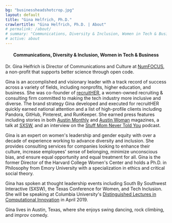```yaml
---
bg: "businessheadshotcrop.jpg"
layout: default
title: "Gina Helfrich, Ph.D."
crawlertitle: "Gina Helfrich, Ph.D. | About"
# permalink: /about/
# summary: "Communications, Diversity & Inclusion, Women in Tech & Business"
# active: about
---
```


<h4 align="center">Communications, Diversity & Inclusion, Women in Tech & Business</h4>  

Dr. Gina Helfrich is Director of Communications and Culture at [NumFOCUS](https://numfocus.org), a non-profit that supports better science through open code.

Gina is an accomplished and visionary leader with a track record of success across a variety of fields, including nonprofits, higher education, and business. She was co-founder of [recruitHER](http://medium.com/@recruither), a women-owned recruiting & consulting firm committed to making the tech industry more inclusive and diverse. The brand strategy Gina developed and executed for recruitHER quickly earned national attention and a list of high-profile clients including Pandora, GitHub, Pinterest, and RunKeeper. She earned press features including stories in both [Austin Monthly](http://www.austinmonthly.com/AM/February-2016/Women-We-Love-Gina-Helfrich-Ashley-Doyal/) and [Austin Woman](http://www.austinwomanmagazine.com/articles/now-hiring-diversity) magazines, a talk at [SXSW](http://schedule.sxsw.com/2016/events/event_PP51520), and an interview on the [Stuff Mom Never Told You](http://www.stuffmomnevertoldyou.com/podcasts/spill-your-salary-secrets/) podcast.

Gina is an expert on women's leadership and gender equity with over a decade of experience working to advance diversity and inclusion. She provides consulting services for companies looking to enhance their culture, increase employees' sense of belonging, minimize unconscious bias, and ensure equal opportunity and equal treatment for all. Gina is the former Director of the Harvard College Women's Center and holds a Ph.D. in Philosophy from Emory University with a specialization in ethics and critical social theory.

Gina has spoken at thought leadership events including South By Southwest Interactive (SXSW), the Texas Conference for Women, and Tech Inclusion. She will be speaking at Columbia University's [Distinguished Lectures in Computational Innovation](https://events.columbia.edu/cal/event/showEventMore.rdo) in April 2019.

Gina lives in Austin, Texas, where she enjoys swing dancing, rock climbing, and improv comedy.
